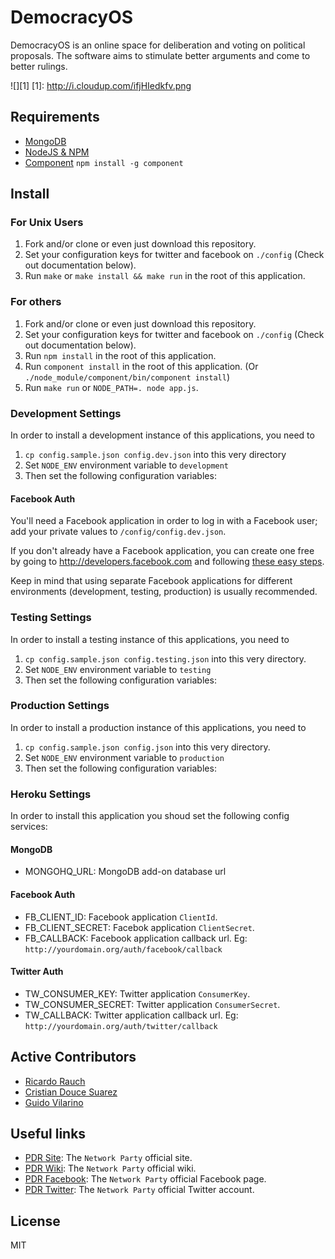 # DemocracyOS
DemocracyOS is an online space for deliberation and voting on political proposals. The software aims to stimulate better arguments and come to better rulings.

![][1]
[1]: http://i.cloudup.com/ifjHIedkfv.png

## Requirements
* [MongoDB](http://www.mongodb.org/downloads)
* [NodeJS & NPM](http://nodejs.org/download)
* [Component](http://github.com/component/component/wiki) `npm install -g component`

## Install

### For Unix Users
1. Fork and/or clone or even just download this repository.
2. Set your configuration keys for twitter and facebook on `./config` (Check out documentation below).
3. Run `make` or `make install && make run` in the root of this application.

### For others
1. Fork and/or clone or even just download this repository.
2. Set your configuration keys for twitter and facebook on `./config` (Check out documentation below).
3. Run `npm install` in the root of this application.
4. Run `component install` in the root of this application. (Or `./node_module/component/bin/component install`)
5. Run `make run` or `NODE_PATH=. node app.js`.

### Development Settings
In order to install a development instance of this applications, you need to 
1. `cp config.sample.json config.dev.json` into this very directory
2. Set `NODE_ENV` environment variable to `development`
3. Then set the following configuration variables:

#### Facebook Auth
You'll need a Facebook application in order to log in with a Facebook user; add your private values to `/config/config.dev.json`.

If you don't already have a Facebook application, you can create one free by going to http://developers.facebook.com and following [these easy steps](https://cloudup.com/c41pFaKcMBu).

Keep in mind that using separate Facebook applications for different environments (development, testing, production) is usually recommended.

### Testing Settings
In order to install a testing instance of this applications, you need to 
1. `cp config.sample.json config.testing.json` into this very directory. 
2. Set `NODE_ENV` environment variable to `testing`
3. Then set the following configuration variables:


### Production Settings
In order to install a production instance of this applications, you need to 
1. `cp config.sample.json config.json` into this very directory. 
2. Set `NODE_ENV` environment variable to `production`
3. Then set the following configuration variables:


### Heroku Settings
In order to install this application you shoud set the following config services:

#### MongoDB
* MONGOHQ_URL: MongoDB add-on database url

#### Facebook Auth
* FB_CLIENT_ID: Facebook application `ClientId`.
* FB_CLIENT_SECRET: Facebok application `ClientSecret`.
* FB_CALLBACK: Facebook application callback url. Eg: `http://yourdomain.org/auth/facebook/callback`

#### Twitter Auth
* TW_CONSUMER_KEY: Twitter application `ConsumerKey`.
* TW_CONSUMER_SECRET: Twitter application `ConsumerSecret`.
* TW_CALLBACK: Twitter application callback url. Eg: `http://yourdomain.org/auth/twitter/callback`

## Active Contributors
* [Ricardo Rauch](http://twitter.com/gravityonmars)
* [Cristian Douce Suarez](http://twitter.com/cristiandouce)
* [Guido Vilarino](http://twitter.com/gvilarino)

## Useful links

* [PDR Site](http://partidodelared.org): The `Network Party` official site.
* [PDR Wiki](http://wiki.partidodelared.org): The `Network Party` official wiki.
* [PDR Facebook](http://facebook.com/partidodelared): The `Network Party` official Facebook page.
* [PDR Twitter](http://twitter.com/partidodelared): The `Network Party` official Twitter account.

## License 

MIT
